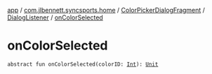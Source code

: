 [app](../../../index.md) / [com.jlbennett.syncsports.home](../../index.md) / [ColorPickerDialogFragment](../index.md) / [DialogListener](index.md) / [onColorSelected](./on-color-selected.md)

# onColorSelected

`abstract fun onColorSelected(colorID: `[`Int`](https://kotlinlang.org/api/latest/jvm/stdlib/kotlin/-int/index.html)`): `[`Unit`](https://kotlinlang.org/api/latest/jvm/stdlib/kotlin/-unit/index.html)